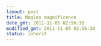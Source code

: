 ```yaml
---
layout: post
title: Maglev magnificence
date_gmt: 2011-11-05 02:56:38
modified_gmt: 2011-11-05 02:56:38
status: inherit
---
```


